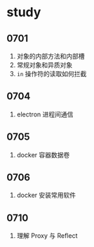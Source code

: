 # study

## 0701

1. 对象的内部方法和内部槽
2. 常规对象和异质对象
3. `in` 操作符的读取如何拦截

## 0704

1. electron 进程间通信

## 0705

1. docker 容器数据卷

## 0706

1. docker 安装常用软件

## 0710

1. 理解 Proxy 与 Reflect

